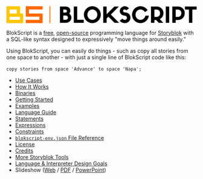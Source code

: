 <img src="blokscript-logo-text.png" class="header" />

BlokScript is a [free](https://www.gnu.org/licenses/gpl-3.0.en.html), [open-source](https://github.com/cwses1/blokscript) programming language for [Storyblok](https://www.storyblok.com/) with a SQL-like syntax designed to expressively "move things around easily."

Using BlokScript, you can easily do things - such as copy all stories from one space to another - with just a single line of BlokScript code like this:

	copy stories from space 'Advance' to space 'Napa';

* [Use Cases](use-cases.html)
* [How It Works](how-it-works.html)
* [Binaries](binaries.html)
* [Getting Started](getting-started.html)
* [Examples](examples.html)
* [Language Guide](language-guide.html)
* [Statements](statements.html)
* [Expressions](expressions.html)
* [Constraints](constraints.html)
* [`blokscript-env.json` File Reference](blokscript-env-json-file-reference.html)
* [License](license.html)
* [Credits](credits.html)
* [More Storyblok Tools](more-storyblok-tools.html)
* [Language & Interpreter Design Goals](design-goals.html)
* Slideshow ([Web](slide-01.html) / [PDF](BlokScriptDeck.pdf) / [PowerPoint](BlokScriptDeck.pptx))